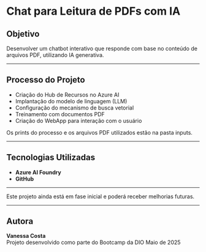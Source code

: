 # Chat para Leitura de PDFs com IA

## Objetivo

Desenvolver um chatbot interativo que responde com base no conteúdo de arquivos PDF, utilizando IA generativa.

---

## Processo do Projeto

- Criação do Hub de Recursos no Azure AI
- Implantação do modelo de linguagem (LLM)
- Configuração do mecanismo de busca vetorial
- Treinamento com documentos PDF
- Criação do WebApp para interação com o usuário

Os prints do processo e os arquivos PDF utilizados estão na pasta inputs.

---

## Tecnologias Utilizadas

- **Azure AI Foundry**
- **GitHub**

---

Este projeto ainda está em fase inicial e poderá receber melhorias futuras.

---

## Autora

**Vanessa Costa**  
Projeto desenvolvido como parte do Bootcamp da DIO
Maio de 2025




